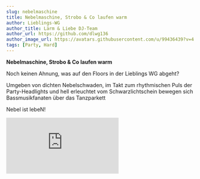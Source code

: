 ```yaml
---
slug: nebelmaschine
title: Nebelmaschine, Strobo & Co laufen warm
author: Lieblings-WG
author_title: Lärm & Liebe DJ-Team
author_url: https://github.com/dlwg136
author_image_url: https://avatars.githubusercontent.com/u/99436439?v=4
tags: [Party, Hard]
---
```


**Nebelmaschine, Strobo & Co laufen warm**

Noch keinen Ahnung, was auf den Floors in der Lieblings WG abgeht?

Umgeben von dichten Nebelschwaden, im Takt zum rhythmischen Puls der Party-Headlights und hell erleuchtet vom Schwarzlichtschein bewegen sich Bassmusikfanaten über das Tanzparkett

Nebel ist lebeN!
<div className="container-responsive">
<iframe class="responsive-iframe" src="https://player.vimeo.com/video/719616318?h=884e644f70" frameBorder="0"
                  allow="autoplay; fullscreen; picture-in-picture" allowFullScreen></iframe>
</div>
